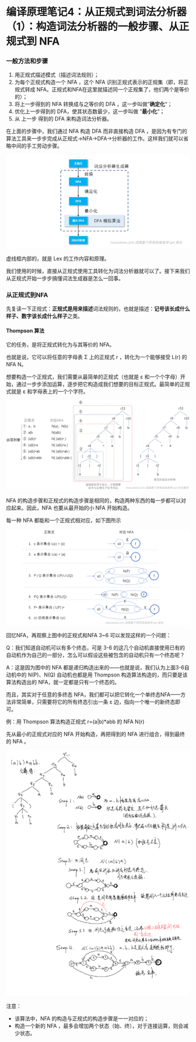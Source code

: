 # 编译原理笔记4：从正规式到词法分析器（1）：构造词法分析器的一般步骤、从正规式到 NFA

### 一般方法和步骤

1. 用正规式描述模式（描述词法规则）；
2. 为每个正规式构造一个 NFA ，这个 NFA 识别正规式表示的正规集（即，将正规式转成 NFA。正规式和NFA在这里就描述同一个正规集了，他们两个是等价的）；
3. 将上一步得到的 NFA 转换成与之等价的 DFA ，这一步叫做”**确定化**“；
4. 优化上一步得到的 DFA，使其状态数最少，这一步叫做 ”**最小化**“；
5. 从 上一步 得到的 DFA 来构造词法分析器。

在上面的步骤中，我们通过 NFA 构造 DFA 而非直接构造 DFA ，是因为有专门的算法工具来一步步完成从正规式->NFA->DFA->分析器的工作。这样我们就可以省略中间的手工劳动步骤。

![](./img/3_6.png)

虚线框内部的，就是 Lex 的工作内容和原理。

我们使用的时候，直接从正规式使用工具转化为词法分析器就可以了。接下来我们从正规式开始一步步搞懂词法生成器是怎么一回事。

### 从正规式到NFA

先复读一下正规式：**正规式是用来描述**词法规则的，也就是描述：**记号该长成什么样子、数字该长成什么样子**之类。

#### Thompson 算法

它的任务，是将正规式转化为与其等价的 NFA。

也就是说，它可以将任意的字母表 Σ 上的正规式 r ，转化为一个能够接受 L(r) 的 NFA N。

想要构造一个正规式，我们需要从最简单的正规式（也就是 ε 和一个个字母）开始，通过一步步添加运算，逐步把它构造成我们想要的目标正规式。最简单的正规式就是 ε 和字母表上的一个个字符。

![](./img/3_7.png)

NFA 的构造步骤和正规式的构造步骤是相同的，构造两种东西的每一步都可以对应起来。因此，NFA 也要从最开始的小 NFA 开始构造。



每一种 NFA 都能和一个正规式相对应，如下图所示

![](./img/3_8.png)

回忆NFA，再观察上图中的正规式和NFA 3~6 可以发现这样的一个问题：

Q：我们知道自动机可以有多个终态，可是 3-6 的这几个自动机直接使用已有的自动机作为自己的一部分，怎么可以假设这些被包含的自动机只有一个终态呢？

A：这是因为图中的 NFA 都是递归构造出来的——也就是说，我们认为上面3-6自动机中的 N(P)、N(Q) 自动机也都是用 Thompson 构造算法构造的，而只要是该算法构造出的 NFA，就一定都是只有一个终态的。

而且，其实对于任意的多终态 NFA，我们都可以把它转化一个单终态NFA——方法非常简单，只需要将它的所有终态引出一条 ε 边，指向一个唯一的新终态即可。



例：用 Thompson 算法构造正规式 r=(a|b)*abb 的 NFA N(r)

先从最小的正规式对应的 NFA 开始构造，再把得到的 NFA 进行组合，得到最终的 NFA 。

![](./img/3_9hw.jpg)

注意：

- 该算法中，NFA 的构造与正规式的构造步骤是一一对应的；
- 构造一个新的 NFA ，最多会增加两个状态（始、终），对于连接运算，则会减少状态。